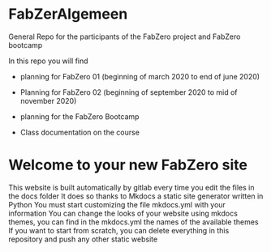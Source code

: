 # FabZerAlgemeen
General Repo for the participants of the FabZero project and FabZero bootcamp 

In this repo you will find
- planning for FabZero 01 (beginning of march 2020 to end of june 2020)
- Planning for FabZero 02 (beginning of september 2020 to mid of november 2020)
- planning for the FabZero Bootcamp

- Class documentation on the course

# Welcome to your new FabZero site
This website is built automatically by gitlab every time you edit the files in the docs folder
It does so thanks to Mkdocs a static site generator written in Python
You must start customizing the file mkdocs.yml with your information
You can change the looks of your website using mkdocs themes, you can find in the mkdocs.yml the names of the available themes
If you want to start from scratch, you can delete everything in this repository and push any other static website

